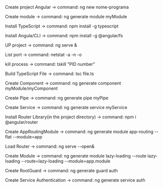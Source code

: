 <!DOCTYPE html>
<html>
<body>
    <div></div>
    <div>
        <p>Create project Angular -> command: ng new nome-programa</p>
        <p>Create module -> command: ng generate module myModule</p>
        <p>Install TypeScript -> command: npm install -g typescript</p>
        <p>Install Angula/CLI -> command: npm install -g @angular/fs</p>
        <p>UP project -> command: ng serve &</p>
        <p>List port -> command: netstat -a -n -o</p>
        <p>kill process -> command: tskill "PID number"</P>
        <p>Build TypeScript File -> command: tsc file.ts</p>
        <p>Create Component -> command: ng generate component myModule/myComponent</p>
        <p>Create Pipe -> command: ng generate pipe myPipe</p>
        <p>Create Service -> command: ng generate service myService</p>
        <p>Install Router Library(in the project directory) -> command: npm i @angular/router</p>
        <p>Create AppRoutingModule -> command: ng generate module app-routing --flat --module=app</p>
        <p>Load Router -> command: ng serve --open&</p>
        <p>Create Module -> command: ng generate module lazy-loading --route lazy-loading --route=lazy-loading --module=app.module</p>
        <p>Create RootGuard -> command: ng generate guard auth</p>
        <p>Create Service Authentication -> command: ng generate service auth</p>
    </div>
<body>
</html>
